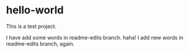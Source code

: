 # hello-world
This is a test project.

I have add some words in readme-edits branch. haha!
I add new words in readme-edits branch, again.
